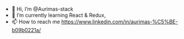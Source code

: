 - 👋 Hi, I’m @Aurimas-stack
- 🌱 I’m currently learning React & Redux,
- 📫 How to reach me https://www.linkedin.com/in/aurimas-%C5%BE-b09b0221a/

<!---
Aurimas-stack/Aurimas-stack is a ✨ special ✨ repository because its `README.md` (this file) appears on your GitHub profile.
You can click the Preview link to take a look at your changes.
--->
